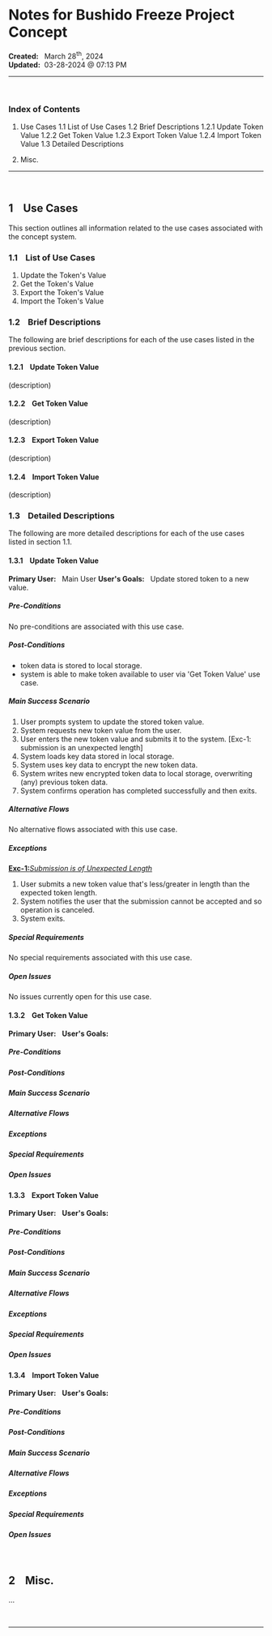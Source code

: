 # Notes for Bushido Freeze Project Concept
**Created:**&nbsp;&nbsp; March 28<sup>th</sup>, 2024  
**Updated:**&nbsp; 03-28-2024 @ 07:13 PM

---

&nbsp;
### Index of Contents

1. Use Cases
    1.1 List of Use Cases
    1.2 Brief Descriptions
        1.2.1 Update Token Value
        1.2.2 Get Token Value
        1.2.3 Export Token Value
        1.2.4 Import Token Value
    1.3 Detailed Descriptions

2. Misc.

---


&nbsp;
## 1 &nbsp;&nbsp; Use Cases

This section outlines all information related to the use cases associated with the concept system.

### 1.1 &nbsp;&nbsp; List of Use Cases

1. Update the Token's Value
2. Get the Token's Value
3. Export the Token's Value
4. Import the Token's Value


### 1.2 &nbsp;&nbsp; Brief Descriptions

The following are brief descriptions for each of the use cases listed in the previous section.

#### 1.2.1 &nbsp;&nbsp; Update Token Value

(description)

#### 1.2.2 &nbsp;&nbsp; Get Token Value

(description)

#### 1.2.3 &nbsp;&nbsp; Export Token Value

(description)

#### 1.2.4 &nbsp;&nbsp; Import Token Value

(description)


### 1.3 &nbsp;&nbsp; Detailed Descriptions

The following are more detailed descriptions for each of the use cases listed in section 1.1.


#### 1.3.1 &nbsp;&nbsp; Update Token Value

**Primary User:**&nbsp;&nbsp; Main User
**User's Goals:**&nbsp;&nbsp; Update stored token to a new value.


##### Pre-Conditions

No pre-conditions are associated with this use case.


##### Post-Conditions

* token data is stored to local storage.
* system is able to make token available to user via 'Get Token Value' use case.


##### Main Success Scenario

1. User prompts system to update the stored token value.
2. System requests new token value from the user.
3. User enters the new token value and submits it to the system. [Exc-1: submission is an unexpected length]
4. System loads key data stored in local storage.
5. System uses key data to encrypt the new token data.
6. System writes new encrypted token data to local storage, overwriting (any) previous token data.
7. System confirms operation has completed successfully and then exits.


##### Alternative Flows

No alternative flows associated with this use case.

##### Exceptions

<u>**Exc-1:**_Submission is of Unexpected Length_</u>  
1. User submits a new token value that's less/greater in length than the expected token length.
2. System notifies the user that the submission cannot be accepted and so operation is canceled.
3. System exits.


##### Special Requirements

No special requirements associated with this use case.


##### Open Issues

No issues currently open for this use case.



#### 1.3.2 &nbsp;&nbsp; Get Token Value

**Primary User:**&nbsp;&nbsp;
**User's Goals:**&nbsp;&nbsp;

##### Pre-Conditions

##### Post-Conditions

##### Main Success Scenario

##### Alternative Flows

##### Exceptions

##### Special Requirements

##### Open Issues


#### 1.3.3 &nbsp;&nbsp; Export Token Value

**Primary User:**&nbsp;&nbsp;
**User's Goals:**&nbsp;&nbsp;

##### Pre-Conditions

##### Post-Conditions

##### Main Success Scenario

##### Alternative Flows

##### Exceptions

##### Special Requirements

##### Open Issues


#### 1.3.4 &nbsp;&nbsp; Import Token Value

**Primary User:**&nbsp;&nbsp;
**User's Goals:**&nbsp;&nbsp;

##### Pre-Conditions

##### Post-Conditions

##### Main Success Scenario

##### Alternative Flows

##### Exceptions

##### Special Requirements

##### Open Issues



&nbsp;
## 2 &nbsp;&nbsp; Misc.

...



&nbsp;
&nbsp;

---

&nbsp;
&nbsp;
